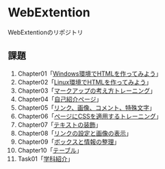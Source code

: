 # WebExtention
WebExtentionのリポジトリ  

## 課題  
1. Chapter01「[Windows環境でHTMLを作ってみよう](chapter01/ch01-firsthtml-win.html)」  
2. Chapter02「[Linux環境でHTMLを作ってみよう](chapter02/ch02-firsthtml-linux.html)」  
3. Chapter03「[マークアップの考え方トレーニング](chapter03/ch03-markuptag1.html)」  
4. Chapter04「[自己紹介ページ](chapter04/ch04-markuptag1.html)」  
5. Chapter05「[リンク、画像、コメント、特殊文字](chapter05/ch05-markuptag2.html)」  
6. Chapter06「[ページにCSSを適用するトレーニング](chapter06/index.html)」  
7. Chapter07「[テキストの装飾](chapter07/ch07-fontstyle.html)」  
8. Chapter08「[リンクの設定と画像の表示](chapter08/ch08-linking.html)」  
9. Chapter09「[ボックスと情報の整理](chapter09/ch09-boxcss.html)」  
10. Chapter10「[テーブル](chapter10/ch10-table.html)」  
11. Task01「[学科紹介](Task01/index.html)」
